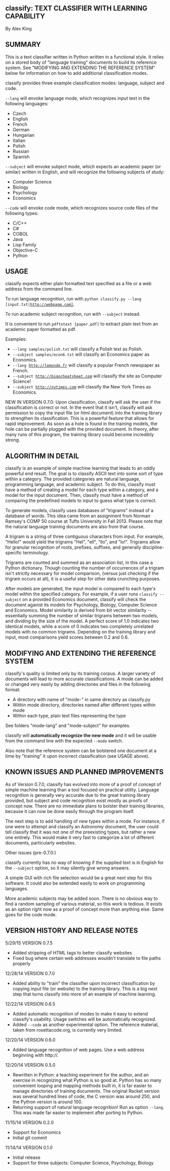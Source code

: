 classify: TEXT CLASSIFIER WITH LEARNING CAPABILITY
--------------------------------------------------
By Alex King


SUMMARY
-------

This is a text classifier written in Python written in a functional style. It relies on a stored body of "language training" 
documents to build its reference system. See "MODIFYING AND EXTENDING THE 
REFERENCE SYSTEM" below for information on how to add additional classification
modes.

classify provides three example classification modes: language, subject and code.

<code>--lang</code> will envoke language mode, which recognizes input text in the following
languages:
  - Czech
  - English
  - French
  - German
  - Hungarian
  - Italian
  - Polish
  - Russian
  - Spanish

<code>--subject</code> will envoke subject mode, which expects an academic paper (or similar)
written in English, and will recognize the following subjects of study:
  - Computer Science
  - Biology
  - Psychology
  - Economics

<code>--code</code> will envoke code mode, which recognizes source code files
of the following types:
  - C/C++
  - C#
  - COBOL
  - Java
  - Lisp Family
  - Objective-C
  - Python

USAGE
-----

classify expects either plain formatted text specified as a file or a web address
from the command line.

To run language recognition, run with <code>python classify.py --lang [input.txt|http://webpage.com]</code>.

To run academic subject recognition, run with <code>--subject</code> instead.

It is convenient to run <code>pdftotext [paper.pdf]</code> to extract plain text from an
academic paper formatted as pdf.

Examples:

  - <code>--lang samples/polish.txt</code> will classify a Polish text as Polish.
  - <code>--subject samples/econ6.txt</code> will classify an Economics paper as Economics.
  - <code>--lang http://lemonde.fr</code> will classify a popular French newspaper
  as French.
  - <code>--subject http://bigocheatsheet.com</code> will classify the site as Computer Science!
  - <code>--subject http://nytimes.com</code> will classify the New York Times as Economics.

NEW IN VERSION 0.7.0: Upon classification, classify will ask the user if the 
classification is correct or not. In the event that it isn't, classify will ask
permission to copy the input file (or html document) into the training library
to strengthen its classification. This is a powerful feature that allows for rapid
improvement. As soon as a hole is found in the training models, the hole can be
partially plugged with the provided document. In theory, after many runs of this
program, the training library could become incredibly strong.

ALGORITHM IN DETAIL
-------------------

classify is an example of simple machine learning that leads to an oddly powerful
end result. The goal is to classify ASCII text into some sort of type within a
category. The provided categories are natural language, programming language, and
academic subject. To do this, classify must have a method of creating a model for
each type within a category, and a model for the input document. Then, classify
must have a method of comparing the predefined models to input to guess what
type is correct.

To generate models, classify uses databases of "trigrams" instead of a 
database of words. This idea came from an assignment from Norman Ramsey's COMP 50 
course at Tufts University in Fall 2013. Please note that the natural language
training documents are also from that course. 

A trigram is a string of three contiguous characters from input.
For example, "Hello!" would yield the trigrams "Hel", "ell", "llo", and "lo!".
Trigrams allow for granular recognition of roots, prefixes, suffixes, and
generally discipline-specific terminology.

Trigrams are counted and summed as an association list, in this case a Python
dictionary. Though counting the number of occurrences of a trigram isn't strictly
necessary for model comparison, (versus just checking if the trigram occurs at all), 
it is a useful step for other data crunching purposes.

After models are generated, the input model is compared to each type's model
within the specified category. For example, if a user runs <code>classify --subject</code>
on a provided Economics document, classify will check the document against its
models for Psychology, Biology, Computer Science and Economics. Model similarity
is derived from bit vector similarity -- essentially summing the number of similar
trigrams between two models, and dividing by the size of the model. A perfect score of 1.0
indicates two identical models, while a score of 0 indicates two completely unrelated models
with no common trigrams. Depending on the training library and input, most comparisons
yield scores between 0.2 and 0.6.

MODIFYING AND EXTENDING THE REFERENCE SYSTEM
--------------------------------------------

classify's quality is limited only by its training corpus. A larger variety of
documents will lead to more accurate classifications. A mode can be added or
changed very easily by adding directories and files in the following format:

  - A directory with name of "mode-<your-mode>" in same directory as classify.py 
  - Within mode directory, directories named after different types within mode
  - Within each type, plain text files representing the type

See folders "mode-lang" and "mode-subject" for examples.

classify will <b>automatically recognize the new mode</b> and it will be usable
from the command line with the expected <code>--mode</code> switch.

Also note that the reference system can be bolstered one document at a time by
"training" it upon incorrect classification (see USAGE above).

KNOWN ISSUES AND PLANNED IMPROVEMENTS
-------------------------------------

As of Version 0.7.0, classify has evolved into more of a proof of concept of 
simple machine learning than a tool focused on practical utility. Language
recognition is generally very accurate due to the great training library provided,
but subject and code recognition exist mostly as proofs of concept now. There
are no immediate plans to bolster their training libraries, because it can now
be done easily through the program itself.

The next step is to add handling of new types within a mode. For instance, if one
were to attempt and classify an Astronomy document, the user could tell classify
that it was not one of the preexisting types, but rather a new one entirely. This
would make it very fast to categorize a lot of different documents, particularly
websites.

Other issues (pre-0.7.0:)

classify currently has no way of knowing if the supplied text is in English for
the <code>--subject</code> option, so it may silently give wrong answers.

A simple GUI with rich file selection would be a great next step for this
software. It could also be extended easily to work on programming languages.

More academic subjects may be added soon. There is no obvious way to find a 
random sampling of various material, so this work is tedious. It exists as an
option right now as a proof of concept more than anything else. Same goes for 
the code mode.


VERSION HISTORY AND RELEASE NOTES
---------------------------------

5/29/15 VERSION 0.7.5
  - Added stripping of HTML tags to better classify websites
  - Fixed bug where certain web addresses wouldn't translate to file paths properly

12/28/14 VERSION 0.7.0
  - Added ability to "train" the classifier upon incorrect classification by
    copying input file (or website) to the training library. This is a big next
    step that turns classify into more of an example of machine learning.

12/22/14 VERSION 0.6.5

  - Added automatic recognition of modes to make it easy to extend classify's
    usability. Usage switches will be automatically recognized.
  - Added <code>--code</code> as another experimental option. The reference 
    material, taken from rosettacode.org, is currently very limited.

12/20/14 VERSION 0.6.0

  - Added language recognition of web pages. Use a web address beginning with 
    http://.

12/20/14 VERSION 0.5.0

  - Rewritten in Python: a teaching experiment for the author, and an exercise
    in recognizing what Python is so good at. Python has so many convenient
    looping and mapping methods built in, it is far easier to manage directories
    of training documents. The original Racket version was several hundred lines
    of code, the C version was around 250, and the Python version is around 100.
  - Returning support of natural language recognition! Run as option <code>--lang</code>. 
    This was made far easier to implement after porting to Python.

11/15/14 VERSION 0.2.0

  - Support for Economics
  - Initial git commit

11/14/14 VERSION 0.1.0
  - Initial release
  - Support for three subjects: Computer Science, Psychology, Biology
